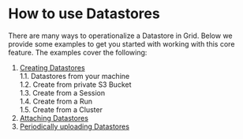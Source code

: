 # How to use Datastores

There are many ways to operationalize a Datastore in Grid. Below we provide some examples to get you started with working with this core feature. The examples cover the following:
1. [Creating Datastores](https://docs.grid.ai/features/datastores/creating-datastores)  
    1.1. Datastores from your machine  
    1.2. Create from private S3 Bucket  
    1.3. Create from a Session  
    1.4. Create from a Run  
    1.5. Create from a Cluster  
2. [Attaching Datastores](https://docs.grid.ai/features/datastores/attaching-datastores)
3. [Periodically uploading Datastores](https://docs.grid.ai/features/datastores/periodically-uploading-datastores)   
